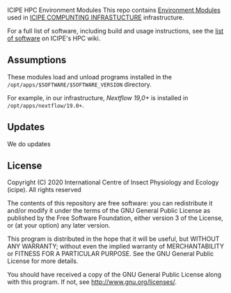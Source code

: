  ICIPE HPC Environment Modules
This repo contains [Environment Modules](http://modules.sourceforge.net) used in [ICIPE COMPUNTING INFRASTUCTURE](http://hpc01.icipe.org/) infrastructure.

For a full list of software, including build and usage instructions, see the [list of software](http://hpc01.icipe.org/doku.php?id=wiki:list_of_software) on ICIPE's HPC wiki.

## Assumptions
These modules load and unload programs installed in the `/opt/apps/$SOFTWARE/$SOFTWARE_VERSION` directory.

For example, in our infrastructure, *Nextflow 19,0+* is installed in `/opt/apps/nextflow/19.0+`.

## Updates
We do updates 

## License
Copyright (C) 2020 International Centre of Insect Physiology and Ecology (icipe). All rights reserved

The contents of this repository are free software: you can redistribute
it and/or modify it under the terms of the GNU General Public License
as published by the Free Software Foundation, either version 3 of the
License, or (at your option) any later version.

This program is distributed in the hope that it will be useful,
but WITHOUT ANY WARRANTY; without even the implied warranty of
MERCHANTABILITY or FITNESS FOR A PARTICULAR PURPOSE.  See the
GNU General Public License for more details.

You should have received a copy of the GNU General Public License
along with this program.  If not, see <http://www.gnu.org/licenses/>.
